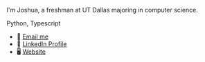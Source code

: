 I'm Joshua, a freshman at UT Dallas majoring in computer science.

Python, Typescript

- 📧 [Email me](mailto:joshuamoinzadeh@gmail.com)
- 🔗 [LinkedIn Profile](https://www.linkedin.com/in/joshua-moinzadeh/)
- 🖥️ [Website](https://joshuamoinzadeh.com)



